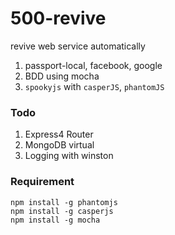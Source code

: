 # 500-revive

revive web service automatically

1. passport-local, facebook, google
2. BDD using mocha
3. `spookyjs` with `casperJS`, `phantomJS`

### Todo

1. Express4 Router
2. MongoDB virtual
3. Logging with winston

### Requirement

```
npm install -g phantomjs
npm install -g casperjs
npm install -g mocha
```

